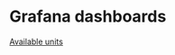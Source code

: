 # Grafana dashboards

[Available units](https://github.com/grafana/grafana/blob/main/packages/grafana-data/src/valueFormats/categories.ts)
